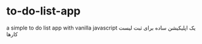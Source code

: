 # to-do-list-app
a simple to do list app with vanilla javascript
یک اپلیکیشن ساده برای ثبت لیست کارها 
